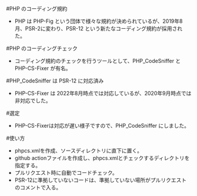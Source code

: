 #PHP のコーディング規約
-  PHP は PHP-Fig という団体で様々な規約が決められているが、2019年8月、PSR-2に変わり、PSR-12 という新たなコーディング規約が採用された。

#PHP のコーディングチェック
-  コーディング規約のチェックを行うツールとして、PHP_CodeSniffer と PHP-CS-Fixer が有名。

#PHP_CodeSniffer は PSR-12 に対応済み
- PHP-CS-Fixer は 2022年8月時点では対応しているが、2020年9月時点では非対応でした。

#選定
- PHP-CS-Fixerは対応が遅い様子ですので、PHP_CodeSniffer にしました。

#使い方
- phpcs.xmlを作成、ソースディレクトリに直下に置く。
- github actionファイルを作成し、phpcs.xmlとチェックするディレクトリを指定する。
- プルリクエスト時に自動でコードチェック。
- PSR-12に準拠していないコードは、準拠していない場所がプルリクエストのコメントで入る。


